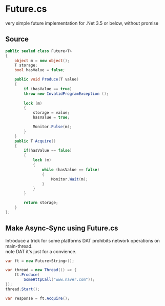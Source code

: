 # Future.cs
very simple future implementation for .Net 3.5 or below, without promise

Source
----
```c#
public sealed class Future<T>
{
    object m = new object();
    T storage;
    bool hasValue = false;

    public void Produce(T value)
    {
        if (hasValue == true)
		throw new InvalidProgramException ();
				
        lock (m)
        {
            storage = value;
            hasValue = true;

            Monitor.Pulse(m);
        }
    }
    public T Acquire()
    {
        if(hasValue == false)
        {
            lock (m)
            {
                while (hasValue == false)
                {
                    Monitor.Wait(m);
                }
            }
        }

        return storage;
    }
};
```

Make Async-Sync using Future.cs
----
Introduce a trick for some platforms DAT prohibits network operations on main-thread.<br>note DAT it's just for a convience.
```c#
var ft = new Future<String>();

var thread = new Thread(() => {
	ft.Produce(
		SomeHttpCall("www.naver.com"));
});
thread.Start();

var response = ft.Acquire();
```
